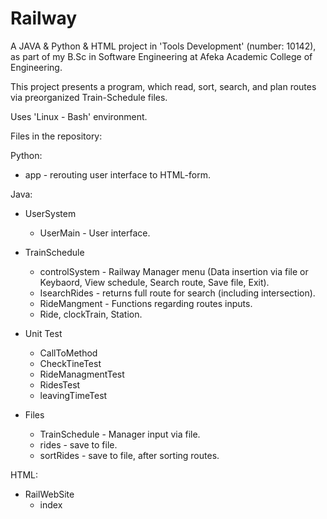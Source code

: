 # Railway

A JAVA & Python & HTML project in 'Tools Development' (number: 10142), as part of my B.Sc in Software Engineering at Afeka Academic College of Engineering.

This project presents a program, which read, sort, search, and plan routes via preorganized Train-Schedule files.

Uses 'Linux - Bash' environment.

Files in the repository:

Python:

 - app - rerouting user interface to HTML-form.

Java:

 - UserSystem
   - UserMain - User interface.

 - TrainSchedule
   - controlSystem - Railway Manager menu (Data insertion via file or Keybaord, View schedule, Search route, Save file, Exit).
   - IsearchRides - returns full route for search (including intersection).
   - RideMangment - Functions regarding routes inputs.
   - Ride, clockTrain, Station.

 - Unit Test
   - CallToMethod
   - CheckTineTest
   - RideManagmentTest
   - RidesTest
   - leavingTimeTest

 - Files
   - TrainSchedule - Manager input via file.
   - rides - save to file.
   - sortRides - save to file, after sorting routes.

HTML:

 - RailWebSite 
   - index
